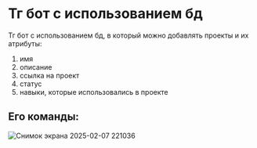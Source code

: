 # Тг бот с использованием бд
Тг бот с использованием бд, в который можно добавлять проекты и их атрибуты:
1) имя
2) описание
3) ссылка на проект
4) статус
5) навыки, которые использовались в проекте

## Его команды:

![Снимок экрана 2025-02-07 221036](https://github.com/user-attachments/assets/28aecc4b-b53e-4f61-b31c-b5b1aed5fc91)
